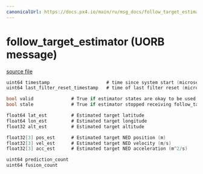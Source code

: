 ```yaml
---
canonicalUrl: https://docs.px4.io/main/ru/msg_docs/follow_target_estimator
---
```


# follow_target_estimator (UORB message)



[source file](https://github.com/PX4/PX4-Autopilot/blob/release/1.13/msg/follow_target_estimator.msg)

```c
uint64 timestamp                     # time since system start (microseconds)
uint64 last_filter_reset_timestamp   # time of last filter reset (microseconds)

bool valid              # True if estimator states are okay to be used
bool stale              # True if estimator stopped receiving follow_target messages for some time. The estimate can still be valid, though it might be inaccurate.

float64 lat_est         # Estimated target latitude
float64 lon_est         # Estimated target longitude
float32 alt_est         # Estimated target altitude

float32[3] pos_est      # Estimated target NED position (m)
float32[3] vel_est      # Estimated target NED velocity (m/s)
float32[3] acc_est      # Estimated target NED acceleration (m^2/s)

uint64 prediction_count
uint64 fusion_count

```
